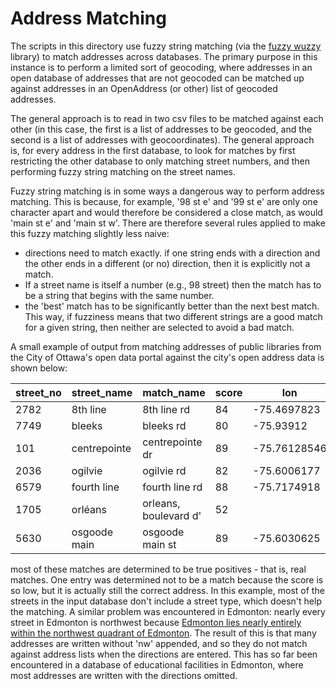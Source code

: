 # Address Matching
The scripts in this directory use fuzzy string matching (via the [fuzzy wuzzy](https://github.com/seatgeek/fuzzywuzzy) library) to match addresses across databases. The primary purpose in this instance is to perform a limited sort of geocoding, where addresses in an open database of addresses that are not geocoded can be matched up against addresses in an OpenAddress (or other) list of geocoded addresses.

The general approach is to read in two csv files to be matched against each other (in this case, the first is a list of addresses to be geocoded, and the second is a list of addresses with geocoordinates). 
The general approach is, for every address in the first database, to look for matches by first restricting the other database to only matching street numbers, and then performing fuzzy string matching on the street names.

Fuzzy string matching is in some ways a dangerous way to perform address matching. This is because, for example, '98 st e' and '99 st e' are only one character apart and would therefore be considered a close match, as would 'main st e' and 'main st w'. There are therefore several rules applied to make this fuzzy matching slightly less naive:
* directions need to match exactly. if one string ends with a direction and the other ends in a different (or no) direction, then it is explicitly not a match.
* If a street name is itself a number (e.g., 98 street) then the match has to be a string that begins with the same number.
* the 'best' match has to be significantly better than the next best match. This way, if fuzziness means that two different strings are a good match for a given string, then neither are selected to avoid a bad match.

A small example of output from matching addresses of public libraries from the City of Ottawa's open data portal against the city's open address data is shown below:

| street_no | street_name  | match_name            | score | lon          | lat         | validity |
|-----------|--------------|-----------------------|-------|--------------|-------------|----------|
| 2782      | 8th line     | 8th line rd           | 84    | -75.4697823  | 45.2295893  | TP       |
| 7749      | bleeks       | bleeks rd             | 80    | -75.93912    | 45.1652793  | TP       |
| 101       | centrepointe | centrepointe dr       | 89    | -75.76128546 | 45.34449722 | TP       |
| 2036      | ogilvie      | ogilvie rd            | 82    | -75.6006177  | 45.4368362  | TP       |
| 6579      | fourth line  | fourth line rd        | 88    | -75.7174918  | 45.1329446  | TP       |
| 1705      | orléans      | orleans, boulevard d' | 52    |              |             | FN       |
| 5630      | osgoode main | osgoode main st       | 89    | -75.6030625  | 45.1473892  | TP       |

most of these matches are determined to be true positives - that is, real matches. One entry was determined not to be a match because the score is so low, but it is actually still the correct address.
In this example, most of the streets in the input database don't include a street type, which doesn't help the matching. A similar problem was encountered in Edmonton: nearly every street in Edmonton is northwest because [Edmonton lies nearly entirely within the northwest quadrant of Edmonton](https://www.vueweekly.com/nw-of-what-the-story-of-edmontons-offset-quadrant-system/). The result of this is that many addresses are written without 'nw' appended, and so they do not match against address lists when the directions are entered. This has so far been encountered in a database of educational facilities in Edmonton, where most addresses are written with the directions omitted.
